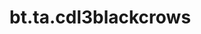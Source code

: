 <div itemscope itemtype="http://developers.google.com/ReferenceObject">
<meta itemprop="name" content="bt.ta.cdl3blackcrows" />
<meta itemprop="path" content="Stable" />
</div>

# bt.ta.cdl3blackcrows

<!-- Insert buttons and diff -->

<table class="tfo-notebook-buttons tfo-api nocontent" align="left">

</table>





<pre class="devsite-click-to-copy prettyprint lang-py tfo-signature-link">
<code>bt.ta.cdl3blackcrows(
    *args, **kwargs
) -> np.array
</code></pre>



<!-- Placeholder for "Used in" -->
